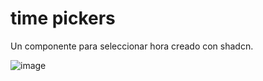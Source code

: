 # time pickers
Un componente para seleccionar hora creado con shadcn.

![image](https://github.com/user-attachments/assets/1fa3a616-9cab-4cbb-8cec-fef66a5642b3)
